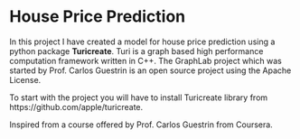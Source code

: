 <h1><b>House Price Prediction</b></h1>
<p>In this project I have created a model for house price prediction using a python package <b>Turicreate</b>. Turi is a graph based high performance computation framework written in C++. The GraphLab project which was started by Prof. Carlos Guestrin is an open source project using the Apache License.</p>
<p>To start with the project you will have to install Turicreate library from https://github.com/apple/turicreate.</p> 
<p>Inspired from a course offered by Prof. Carlos Guestrin from Coursera.</p>